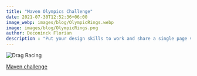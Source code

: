 ```yaml
---
title: "Maven Olympics Challenge"
date: 2021-07-30T12:52:36+06:00
image_webp: images/blog/OlympicRings.webp
image: images/blog/OlympicRings.png
author: Deconinck Florian
description : "Put your design skills to work and share a single page visual or infographic capturing the history of the Olympic games"
---
```


![Drag Racing](https://foukette.github.io/images/blog/OlympicRings.png#thumbnail)

[Maven challenge](https://www.mavenanalytics.io/blog/maven-olympics-challenge)
